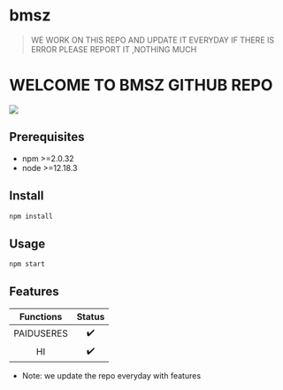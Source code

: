 # bmsz

> WE WORK ON THIS REPO AND UPDATE IT EVERYDAY
> IF THERE IS ERROR PLEASE REPORT IT ,NOTHING MUCH

# WELCOME TO BMSZ GITHUB REPO


<p>
  <img src="https://camo.githubusercontent.com/4d098bb36bf96a8b9ec4821bec5866d86bca15b7/68747470733a2f2f696d672e736869656c64732e696f2f6e706d2f762f406f70656e2d77612f77612d6175746f6d6174652e7376673f636f6c6f723d677265656e" />
  
 
  </a>
</p>


## Prerequisites

- npm >=2.0.32
- node >=12.18.3

## Install

```sh
npm install
```

## Usage

```sh
npm start
```

## Features 

| Functions                     | Status |
|:-----------------------------:|:------:|
| PAIDUSERES                    | :heavy_check_mark: |
| HI          | :heavy_check_mark: |

* Note: we update the repo everyday with features
